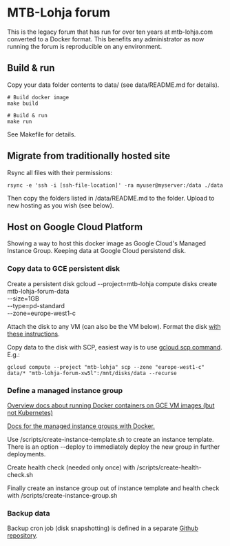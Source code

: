 # MTB-Lohja forum

This is the legacy forum that has run for over ten years at mtb-lohja.com converted to a Docker format. This benefits
any administrator as now running the forum is reproducible on any environment.

## Build & run

Copy your data folder contents to data/ (see data/README.md for details).

    # Build docker image
    make build

    # Build & run
    make run

See Makefile for details.

## Migrate from traditionally hosted site

Rsync all files with their permissions:

    rsync -e 'ssh -i [ssh-file-location]' -ra myuser@myserver:/data ./data

Then copy the folders listed in /data/README.md to the folder. Upload to new hosting
as you wish (see below).

## Host on Google Cloud Platform

Showing a way to host this docker image as Google Cloud's Managed Instance Group. Keeping data at Google Cloud
persistend disk.

### Copy data to GCE persistent disk

Create a persistent disk
    gcloud --project=mtb-lohja compute disks create mtb-lohja-forum-data \
        --size=1GB \
        --type=pd-standard \
        --zone=europe-west1-c

Attach the disk to any VM (can also be the VM below). Format the disk
[with these instructions](https://cloud.google.com/compute/docs/disks/add-persistent-disk#formatting).

Copy data to the disk with SCP, easiest way is to use [gcloud scp command](https://cloud.google.com/sdk/gcloud/reference/compute/scp).
E.g.:

    gcloud compute --project "mtb-lohja" scp --zone "europe-west1-c" data/* "mtb-lohja-forum-xw5l":/mnt/disks/data --recurse

### Define a managed instance group

[Overview docs about running Docker containers on GCE VM images (but not Kubernetes)](
https://cloud.google.com/compute/docs/containers/deploying-containers)

[Docs for the managed instance groups with Docker.](https://cloud.google.com/sdk/gcloud/reference/alpha/compute/instance-templates/create-with-container)

Use /scripts/create-instance-template.sh to create an instance template. There is an option --deploy to
immediately deploy the new group in further deployments.

Create health check (needed only once) with /scripts/create-health-check.sh

Finally create an instance group out of instance template and health check with /scripts/create-instance-group.sh

### Backup data

Backup cron job (disk snapshotting) is defined in a separate [Github repository](https://github.com/mtb-lohja/forum-backup).
